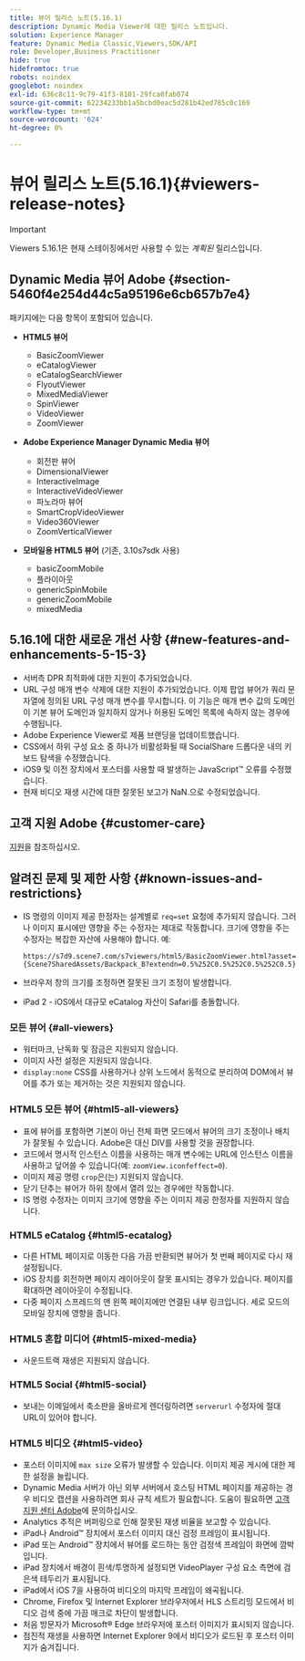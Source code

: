 ```yaml
---
title: 뷰어 릴리스 노트(5.16.1)
description: Dynamic Media Viewer에 대한 릴리스 노트입니다.
solution: Experience Manager
feature: Dynamic Media Classic,Viewers,SDK/API
role: Developer,Business Practitioner
hide: true
hidefromtoc: true
robots: noindex
googlebot: noindex
exl-id: 636c8c11-9c79-41f3-8101-29fca0fab074
source-git-commit: 62234233bb1a5bcbd0eac5d281b42ed785c0c169
workflow-type: tm+mt
source-wordcount: '624'
ht-degree: 0%

---
```


# 뷰어 릴리스 노트(5.16.1){#viewers-release-notes}

<!-- Updated April 06, 2021 for the 5.16.1 release-->

>[!IMPORTANT]
>
>Viewers 5.16.1은 현재 스테이징에서만 사용할 수 있는 *계획된* 릴리스입니다.

## Dynamic Media 뷰어 Adobe {#section-5460f4e254d44c5a95196e6cb657b7e4}

패키지에는 다음 항목이 포함되어 있습니다.

* **HTML5 뷰어**

   * BasicZoomViewer
   * eCatalogViewer
   * eCatalogSearchViewer
   * FlyoutViewer
   * MixedMediaViewer
   * SpinViewer
   * VideoViewer
   * ZoomViewer

* **Adobe Experience Manager Dynamic Media 뷰어**

   * 회전판 뷰어
   * DimensionalViewer
   * InteractiveImage
   * InteractiveVideoViewer
   * 파노라마 뷰어
   * SmartCropVideoViewer
   * Video360Viewer
   * ZoomVerticalViewer

* **모바일용 HTML5 뷰어** (기존, 3.10s7sdk 사용)

   * basicZoomMobile
   * 플라이아웃
   * genericSpinMobile
   * genericZoomMobile
   * mixedMedia

## 5.16.1에 대한 새로운 개선 사항 {#new-features-and-enhancements-5-15-3}

* 서버측 DPR 최적화에 대한 지원이 추가되었습니다.
* URL 구성 매개 변수 삭제에 대한 지원이 추가되었습니다. 이제 팝업 뷰어가 쿼리 문자열에 정의된 URL 구성 매개 변수를 무시합니다. 이 기능은 매개 변수 값의 도메인이 기본 뷰어 도메인과 일치하지 않거나 허용된 도메인 목록에 속하지 않는 경우에 수행됩니다.
* Adobe Experience Viewer로 제품 브랜딩을 업데이트했습니다.
* CSS에서 하위 구성 요소 중 하나가 비활성화될 때 SocialShare 드롭다운 내의 키보드 탐색을 수정했습니다.
* iOS9 및 이전 장치에서 포스터를 사용할 때 발생하는 JavaScript™ 오류를 수정했습니다.
* 현재 비디오 재생 시간에 대한 잘못된 보고가 NaN.<!--  (CQ-4310148) -->으로 수정되었습니다.

## 고객 지원 Adobe {#customer-care}

[지원](https://experienceleague.adobe.com/docs/dynamic-media-classic/using/intro/support.html#intro)을 참조하십시오.

## 알려진 문제 및 제한 사항 {#known-issues-and-restrictions}

* IS 명령의 이미지 제공 한정자는 설계별로 `req=set` 요청에 추가되지 않습니다. 그러나 이미지 표시에만 영향을 주는 수정자는 제대로 작동합니다. 크기에 영향을 주는 수정자는 복잡한 자산에 사용해야 합니다. 예:

   `https://s7d9.scene7.com/s7viewers/html5/BasicZoomViewer.html?asset= {Scene7SharedAssets/Backpack_B?extendn=0.5%252C0.5%252C0.5%252C0.5}`

* 브라우저 창의 크기를 조정하면 잘못된 크기 조정이 발생합니다.
* iPad 2 - iOS에서 대규모 eCatalog 자산이 Safari를 충돌합니다.

### 모든 뷰어 {#all-viewers}

* 워터마크, 난독화 및 잠금은 지원되지 않습니다.
* 이미지 사전 설정은 지원되지 않습니다.
* `display:none` CSS를 사용하거나 상위 노드에서 동적으로 분리하여 DOM에서 뷰어를 추가 또는 제거하는 것은 지원되지 않습니다.

### HTML5 모든 뷰어 {#html5-all-viewers}

* 표에 뷰어를 포함하면 기본이 아닌 전체 화면 모드에서 뷰어의 크기 조정이나 배치가 잘못될 수 있습니다. Adobe은 대신 DIV를 사용할 것을 권장합니다.
* 코드에서 명시적 인스턴스 이름을 사용하는 매개 변수에는 URL에 인스턴스 이름을 사용하고 덮어쓸 수 있습니다(예: `zoomView.iconfeffect=0`).
* 이미지 제공 명령 `crop`은(는) 지원되지 않습니다.
* 닫기 단추는 뷰어가 하위 창에서 열려 있는 경우에만 작동합니다.
* IS 명령 수정자는 이미지 크기에 영향을 주는 이미지 제공 한정자를 지원하지 않습니다.

### HTML5 eCatalog {#html5-ecatalog}

* 다른 HTML 페이지로 이동한 다음 가끔 반환되면 뷰어가 첫 번째 페이지로 다시 재설정됩니다.
* iOS 장치를 회전하면 페이지 레이아웃이 잘못 표시되는 경우가 있습니다. 페이지를 확대하면 레이아웃이 수정됩니다.
* 다중 페이지 스프레드의 맨 왼쪽 페이지에만 연결된 내부 링크입니다. 세로 모드의 모바일 장치에 영향을 줍니다.

### HTML5 혼합 미디어 {#html5-mixed-media}

* 사운드트랙 재생은 지원되지 않습니다.

### HTML5 Social {#html5-social}

* 보내는 이메일에서 축소판을 올바르게 렌더링하려면 `serverurl` 수정자에 절대 URL이 있어야 합니다.

### HTML5 비디오 {#html5-video}

* 포스터 이미지에 `max size` 오류가 발생할 수 있습니다. 이미지 제공 게시에 대한 제한 설정을 늘립니다.
* Dynamic Media 서버가 아닌 외부 서버에서 호스팅 HTML 페이지를 제공하는 경우 비디오 캡션을 사용하려면 회사 규칙 세트가 필요합니다. 도움이 필요하면 [고객 지원 센터 Adobe](https://experienceleague.adobe.com/docs/dynamic-media-classic/using/intro/support.html#intro)에 문의하십시오.
* Analytics 추적은 버퍼링으로 인해 잘못된 재생 비율을 보고할 수 있습니다.
* iPad나 Android™ 장치에서 포스터 이미지 대신 검정 프레임이 표시됩니다.
* iPad 또는 Android™ 장치에서 뷰어를 로드하는 동안 검정색 프레임이 화면에 깜박입니다.
* iPad 장치에서 배경이 흰색/투명하게 설정되면 VideoPlayer 구성 요소 측면에 검은색 테두리가 표시됩니다.
* iPad에서 iOS 7을 사용하여 비디오의 마지막 프레임이 왜곡됩니다.
* Chrome, Firefox 및 Internet Explorer 브라우저에서 HLS 스트리밍 모드에서 비디오 검색 중에 가끔 매크로 차단이 발생합니다.
* 처음 방문자가 Microsoft® Edge 브라우저에 포스터 이미지가 표시되지 않습니다.
* 점진적 재생을 사용하면 Internet Explorer 9에서 비디오가 로드된 후 포스터 이미지가 숨겨집니다.
